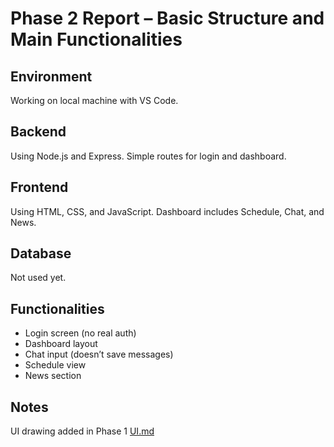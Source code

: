 # Phase 2 Report – Basic Structure and Main Functionalities

## Environment
Working on local machine with VS Code.

## Backend
Using Node.js and Express.
Simple routes for login and dashboard.

## Frontend
Using HTML, CSS, and JavaScript.
Dashboard includes Schedule, Chat, and News.

## Database
Not used yet.

## Functionalities
- Login screen (no real auth)
- Dashboard layout
- Chat input (doesn’t save messages)
- Schedule view
- News section

## Notes
UI drawing added in Phase 1 [UI.md](../phase1/UI.md)

